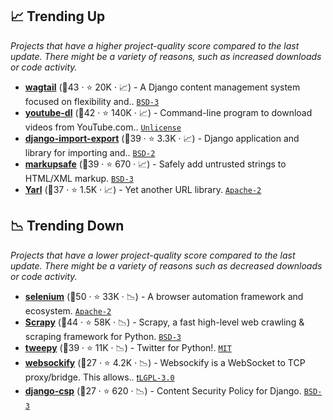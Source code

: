 ## 📈 Trending Up

_Projects that have a higher project-quality score compared to the last update. There might be a variety of reasons, such as increased downloads or code activity._

- <b><a href="https://github.com/wagtail/wagtail">wagtail</a></b> (🥇43 ·  ⭐ 20K · 📈) - A Django content management system focused on flexibility and.. <code><a href="http://bit.ly/3aKzpTv">BSD-3</a></code> <code><img src="https://static.djangoproject.com/img/icon-touch.e4872c4da341.png" style="display:inline;" width="13" height="13"></code>
- <b><a href="https://github.com/ytdl-org/youtube-dl">youtube-dl</a></b> (🥇42 ·  ⭐ 140K · 📈) - Command-line program to download videos from YouTube.com.. <code><a href="http://bit.ly/3rvuUlR">Unlicense</a></code>
- <b><a href="https://github.com/django-import-export/django-import-export">django-import-export</a></b> (🥇39 ·  ⭐ 3.3K · 📈) - Django application and library for importing and.. <code><a href="http://bit.ly/3rqEWVr">BSD-2</a></code> <code><img src="https://static.djangoproject.com/img/icon-touch.e4872c4da341.png" style="display:inline;" width="13" height="13"></code>
- <b><a href="https://github.com/pallets/markupsafe">markupsafe</a></b> (🥈39 ·  ⭐ 670 · 📈) - Safely add untrusted strings to HTML/XML markup. <code><a href="http://bit.ly/3aKzpTv">BSD-3</a></code>
- <b><a href="https://github.com/aio-libs/yarl">Yarl</a></b> (🥇37 ·  ⭐ 1.5K · 📈) - Yet another URL library. <code><a href="http://bit.ly/3nYMfla">Apache-2</a></code>

## 📉 Trending Down

_Projects that have a lower project-quality score compared to the last update. There might be a variety of reasons such as decreased downloads or code activity._

- <b><a href="https://github.com/SeleniumHQ/selenium">selenium</a></b> (🥇50 ·  ⭐ 33K · 📉) - A browser automation framework and ecosystem. <code><a href="http://bit.ly/3nYMfla">Apache-2</a></code>
- <b><a href="https://github.com/scrapy/scrapy">Scrapy</a></b> (🥇44 ·  ⭐ 58K · 📉) - Scrapy, a fast high-level web crawling & scraping framework for Python. <code><a href="http://bit.ly/3aKzpTv">BSD-3</a></code>
- <b><a href="https://github.com/tweepy/tweepy">tweepy</a></b> (🥈39 ·  ⭐ 11K · 📉) - Twitter for Python!. <code><a href="http://bit.ly/34MBwT8">MIT</a></code>
- <b><a href="https://github.com/novnc/websockify">websockify</a></b> (🥉27 ·  ⭐ 4.2K · 📉) - Websockify is a WebSocket to TCP proxy/bridge. This allows.. <code><a href="http://bit.ly/37RvQcA">❗️LGPL-3.0</a></code>
- <b><a href="https://github.com/mozilla/django-csp">django-csp</a></b> (🥉27 ·  ⭐ 620 · 📉) - Content Security Policy for Django. <code><a href="http://bit.ly/3aKzpTv">BSD-3</a></code> <code><img src="https://static.djangoproject.com/img/icon-touch.e4872c4da341.png" style="display:inline;" width="13" height="13"></code>


